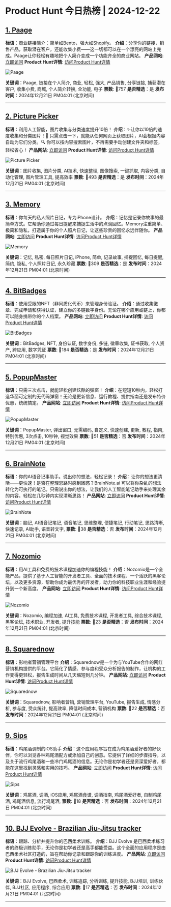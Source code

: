 # Product Hunt 今日热榜 | 2024-12-22

## [1. Paage](https://www.producthunt.com/posts/paage?utm_campaign=producthunt-api&utm_medium=api-v2&utm_source=Application%3A+phtrends+%28ID%3A+147529%29)
**标语**：商业链接简介：简单如Bento，强大如Shopify。
**介绍**：分享你的链接，销售产品，获取潜在客户，还能收集小费——这一切都可以在一个漂亮的网站上完成。Paage让你轻松有趣地把个人简介变成一个功能齐全的商业网站。
**产品网站**: [立即访问](https://www.producthunt.com/r/YKVIM5SIZXRHYV?utm_campaign=producthunt-api&utm_medium=api-v2&utm_source=Application%3A+phtrends+%28ID%3A+147529%29)
**Product Hunt详情**: [访问Product Hunt详情](https://www.producthunt.com/posts/paage?utm_campaign=producthunt-api&utm_medium=api-v2&utm_source=Application%3A+phtrends+%28ID%3A+147529%29)

![Paage](https://ph-files.imgix.net/f92586b0-0223-45b0-8d4f-ab54b6bb41de.jpeg?auto=format&fit=crop&frame=1&h=512&w=1024)

**关键词**：Paage, 链接在个人简介, 商业, 轻松, 强大, 产品销售, 分享链接, 捕获潜在客户, 收集小费, 商城, 个人简介转换, 全功能, 电子
**票数**: 🔺757
**是否精选**：是
**发布时间**：2024年12月21日 PM04:01 (北京时间)

---

## [2. Picture Picker](https://www.producthunt.com/posts/picture-picker?utm_campaign=producthunt-api&utm_medium=api-v2&utm_source=Application%3A+phtrends+%28ID%3A+147529%29)
**标语**：利用人工智能，图片收集与分类速度提升10倍！
**介绍**：✨让你以10倍的速度收集和分类图片！🎉 只需点击一下，就能从任何网页上获取图片，AI会根据内容自动为它们分类。🔍 你可以按内容搜索图片，不再需要手动创建文件夹和标签，轻松省心！
**产品网站**: [立即访问](https://www.producthunt.com/r/FS73VW5NNUZV2I?utm_campaign=producthunt-api&utm_medium=api-v2&utm_source=Application%3A+phtrends+%28ID%3A+147529%29)
**Product Hunt详情**: [访问Product Hunt详情](https://www.producthunt.com/posts/picture-picker?utm_campaign=producthunt-api&utm_medium=api-v2&utm_source=Application%3A+phtrends+%28ID%3A+147529%29)

![Picture Picker](https://ph-files.imgix.net/d231655c-c225-4905-83c0-bcee56c44339.png?auto=format&fit=crop&frame=1&h=512&w=1024)

**关键词**：图片收集, 图片分类, AI技术, 快速整理, 图像搜索, 一键抓取, 内容分类, 自动化管理, 图片管理工具, 提高效率
**票数**: 🔺493
**是否精选**：是
**发布时间**：2024年12月21日 PM04:01 (北京时间)

---

## [3. Memory](https://www.producthunt.com/posts/memory?utm_campaign=producthunt-api&utm_medium=api-v2&utm_source=Application%3A+phtrends+%28ID%3A+147529%29)
**标语**：你每天的私人照片日记，专为iPhone设计。
**介绍**：记忆是记录你故事的最简单方式。它帮助你通过每日提醒来捕捉生活中的点滴回忆。Memory注重简单、极简和隐私，打造属于你的个人照片日记，让这些珍贵的回忆永远伴随你。
**产品网站**: [立即访问](https://www.producthunt.com/r/LQEZG3F4RJBFB2?utm_campaign=producthunt-api&utm_medium=api-v2&utm_source=Application%3A+phtrends+%28ID%3A+147529%29)
**Product Hunt详情**: [访问Product Hunt详情](https://www.producthunt.com/posts/memory?utm_campaign=producthunt-api&utm_medium=api-v2&utm_source=Application%3A+phtrends+%28ID%3A+147529%29)

![Memory](https://ph-files.imgix.net/a7efb64f-bc9d-490f-a3fd-1cb98fa86acd.png?auto=format&fit=crop&frame=1&h=512&w=1024)

**关键词**：记忆, 私密, 每日照片日记, iPhone, 简单, 记录故事, 捕捉回忆, 每日提醒, 简约, 隐私, 个人照片日记, 永久珍藏
**票数**: 🔺309
**是否精选**：是
**发布时间**：2024年12月21日 PM04:01 (北京时间)

---

## [4. BitBadges](https://www.producthunt.com/posts/bitbadges?utm_campaign=producthunt-api&utm_medium=api-v2&utm_source=Application%3A+phtrends+%28ID%3A+147529%29)
**标语**：使用受限的NFT（非同质化代币）来管理身份验证。
**介绍**：通过收集徽章、完成申请和获得认证，建立你的多链数字身份。无论在哪个应用或链上，你都可以随身携带你的个人档案。
**产品网站**: [立即访问](https://www.producthunt.com/r/7JF3UQLSO5EYMW?utm_campaign=producthunt-api&utm_medium=api-v2&utm_source=Application%3A+phtrends+%28ID%3A+147529%29)
**Product Hunt详情**: [访问Product Hunt详情](https://www.producthunt.com/posts/bitbadges?utm_campaign=producthunt-api&utm_medium=api-v2&utm_source=Application%3A+phtrends+%28ID%3A+147529%29)

![BitBadges](https://ph-files.imgix.net/bb4ac10b-6f62-4d1f-b62b-4edb1f872176.webp?auto=format&fit=crop&frame=1&h=512&w=1024)

**关键词**：BitBadges, NFT, 身份认证, 数字身份, 多链, 徽章收集, 证书获取, 个人资产, 跨应用, 数字凭证
**票数**: 🔺184
**是否精选**：是
**发布时间**：2024年12月21日 PM04:01 (北京时间)

---

## [5. PopupMaster](https://www.producthunt.com/posts/popupmaster?utm_campaign=producthunt-api&utm_medium=api-v2&utm_source=Application%3A+phtrends+%28ID%3A+147529%29)
**标语**：只需三次点击，就能轻松创建炫酷的弹窗！
**介绍**：在短短10秒内，轻松打造华丽可定制的无代码弹窗！无论是更新信息、运行教程、提供指南还是发布特价优惠，统统搞定。
**产品网站**: [立即访问](https://www.producthunt.com/r/2ONZPPRUKFLM3G?utm_campaign=producthunt-api&utm_medium=api-v2&utm_source=Application%3A+phtrends+%28ID%3A+147529%29)
**Product Hunt详情**: [访问Product Hunt详情](https://www.producthunt.com/posts/popupmaster?utm_campaign=producthunt-api&utm_medium=api-v2&utm_source=Application%3A+phtrends+%28ID%3A+147529%29)

![PopupMaster](https://ph-files.imgix.net/04da0db0-4a74-4890-882f-67b2bcffe013.png?auto=format&fit=crop&frame=1&h=512&w=1024)

**关键词**：PopupMaster, 弹出窗口, 无需编码, 自定义, 快速创建, 更新, 教程, 指南, 特别优惠, 3次点击, 10秒钟, 视觉效果
**票数**: 🔺51
**是否精选**：否
**发布时间**：2024年12月21日 PM04:01 (北京时间)

---

## [6. BrainNote](https://www.producthunt.com/posts/brainnote?utm_campaign=producthunt-api&utm_medium=api-v2&utm_source=Application%3A+phtrends+%28ID%3A+147529%29)
**标语**：你的AI语音记事助手。说出你的想法，轻松记录！
**介绍**：让你的想法更清晰——更快速！是否在整理思路时感到困惑？BrainNote.ai 可以将你杂乱的想法转化为可执行的笔记。只需说出你的想法，让我们的人工智能笔记助手来处理其余的内容。轻松在几秒钟内实现清晰思路！
**产品网站**: [立即访问](https://www.producthunt.com/r/VL2BVNVHU4B5KZ?utm_campaign=producthunt-api&utm_medium=api-v2&utm_source=Application%3A+phtrends+%28ID%3A+147529%29)
**Product Hunt详情**: [访问Product Hunt详情](https://www.producthunt.com/posts/brainnote?utm_campaign=producthunt-api&utm_medium=api-v2&utm_source=Application%3A+phtrends+%28ID%3A+147529%29)

![BrainNote](https://ph-files.imgix.net/22dec1ba-6456-4cf4-a130-d10cb63facd5.png?auto=format&fit=crop&frame=1&h=512&w=1024)

**关键词**：脑记, AI语音记笔记, 语音笔记, 思维整理, 便捷笔记, 行动笔记, 思路清晰, 快速记录, AI助手, 语音转文字,
**票数**: 🔺38
**是否精选**：否
**发布时间**：2024年12月21日 PM04:01 (北京时间)

---

## [7. Nozomio](https://www.producthunt.com/posts/nozomio-2?utm_campaign=producthunt-api&utm_medium=api-v2&utm_source=Application%3A+phtrends+%28ID%3A+147529%29)
**标语**：用AI工具和免费的技术课程加速你的编程技能！
**介绍**：Nozomio是一个全能产品，提供了基于人工智能的开发者工具、全面的技术课程、一个活跃的黑客论坛，以及更多资源，帮助你成为最优秀的开发者，助力你的科技职业生涯和经验提升到一个新高度。
**产品网站**: [立即访问](https://www.producthunt.com/r/N747M6NNA67AUE?utm_campaign=producthunt-api&utm_medium=api-v2&utm_source=Application%3A+phtrends+%28ID%3A+147529%29)
**Product Hunt详情**: [访问Product Hunt详情](https://www.producthunt.com/posts/nozomio-2?utm_campaign=producthunt-api&utm_medium=api-v2&utm_source=Application%3A+phtrends+%28ID%3A+147529%29)

![Nozomio](https://ph-files.imgix.net/eb33b85a-ce04-4d51-ba7a-d43234c0cffa.png?auto=format&fit=crop&frame=1&h=512&w=1024)

**关键词**：Nozomio, 编程加速, AI工具, 免费技术课程, 开发者工具, 综合技术课程, 黑客论坛, 技术职业, 开发者, 提升技能
**票数**: 🔺23
**是否精选**：否
**发布时间**：2024年12月21日 PM04:01 (北京时间)

---

## [8. Squarednow](https://www.producthunt.com/posts/squarednow?utm_campaign=producthunt-api&utm_medium=api-v2&utm_source=Application%3A+phtrends+%28ID%3A+147529%29)
**标语**：影响者营销管理平台
**介绍**：Squarednow是一个为与YouTube合作的网红营销机构提供的平台。它简化了情感、参与度和受众分析报告的制作，让机构的工作变得更轻松，报告生成时间从几天缩短到几分钟。
**产品网站**: [立即访问](https://www.producthunt.com/r/MTR265WQBZEZQM?utm_campaign=producthunt-api&utm_medium=api-v2&utm_source=Application%3A+phtrends+%28ID%3A+147529%29)
**Product Hunt详情**: [访问Product Hunt详情](https://www.producthunt.com/posts/squarednow?utm_campaign=producthunt-api&utm_medium=api-v2&utm_source=Application%3A+phtrends+%28ID%3A+147529%29)

![Squarednow](https://ph-files.imgix.net/03cc50d7-ddfa-4271-8a3f-a3e4c1e744c8.png?auto=format&fit=crop&frame=1&h=512&w=1024)

**关键词**：Squarednow, 影响者营销, 营销管理平台, YouTube, 报告生成, 情感分析, 参与度, 受众统计, 提高效率, 降低时间成本, 营销机构
**票数**: 🔺22
**是否精选**：否
**发布时间**：2024年12月21日 PM04:01 (北京时间)

---

## [9. Sips](https://www.producthunt.com/posts/sips?utm_campaign=producthunt-api&utm_medium=api-v2&utm_source=Application%3A+phtrends+%28ID%3A+147529%29)
**标语**：鸡尾酒调制的iOS助手
**介绍**：这个应用程序旨在成为鸡尾酒爱好者的好伙伴，你可以浏览各种鸡尾酒配方或添加自己的创意。它提供了详细的步骤指导，以及关于流行鸡尾酒和一些冷门鸡尾酒的信息。无论你是初学者还是资深爱好者，都能在这里找到灵感和实用的技巧。
**产品网站**: [立即访问](https://www.producthunt.com/r/PLAPKKUSAHKE2N?utm_campaign=producthunt-api&utm_medium=api-v2&utm_source=Application%3A+phtrends+%28ID%3A+147529%29)
**Product Hunt详情**: [访问Product Hunt详情](https://www.producthunt.com/posts/sips?utm_campaign=producthunt-api&utm_medium=api-v2&utm_source=Application%3A+phtrends+%28ID%3A+147529%29)

![Sips](https://ph-files.imgix.net/3a9512c4-9860-4081-8bee-f7aed24576d1.png?auto=format&fit=crop&frame=1&h=512&w=1024)

**关键词**：鸡尾酒, 调酒, iOS应用, 鸡尾酒食谱, 调酒指南, 鸡尾酒爱好者, 自制鸡尾酒, 鸡尾酒信息, 流行鸡尾酒,
**票数**: 🔺18
**是否精选**：否
**发布时间**：2024年12月21日 PM04:01 (北京时间)

---

## [10. BJJ Evolve - Brazilian Jiu-Jitsu tracker](https://www.producthunt.com/posts/bjj-evolve-brazilian-jiu-jitsu-tracker?utm_campaign=producthunt-api&utm_medium=api-v2&utm_source=Application%3A+phtrends+%28ID%3A+147529%29)
**标语**：跟踪、分析并提升你的巴西柔术训练。
**介绍**：BJJ Evolve 是巴西柔术练习者的终极训练助手，无论你是初学者还是高手都能受益。这个全面的应用程序是由巴西柔术社区打造的，旨在帮助你记录和跟踪你的训练进度。
**产品网站**: [立即访问](https://www.producthunt.com/r/XRGFLRHYO4QS7A?utm_campaign=producthunt-api&utm_medium=api-v2&utm_source=Application%3A+phtrends+%28ID%3A+147529%29)
**Product Hunt详情**: [访问Product Hunt详情](https://www.producthunt.com/posts/bjj-evolve-brazilian-jiu-jitsu-tracker?utm_campaign=producthunt-api&utm_medium=api-v2&utm_source=Application%3A+phtrends+%28ID%3A+147529%29)

![BJJ Evolve - Brazilian Jiu-Jitsu tracker](https://ph-files.imgix.net/d3d24558-6ba6-4fcf-8619-43d663bf3f4c.png?auto=format&fit=crop&frame=1&h=512&w=1024)

**关键词**：BJJ Evolve, 巴西柔术, 训练追踪, 分析训练, 提升技能, BJJ培训, 训练伙伴, BJJ社区, 应用程序, 综合应用
**票数**: 🔺17
**是否精选**：否
**发布时间**：2024年12月21日 PM04:01 (北京时间)

---

